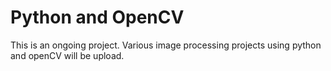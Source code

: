 # Python and OpenCV
 
This is an ongoing project. Various image processing projects using python and openCV will be upload.
